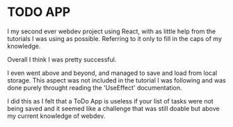 # TODO APP

I my second ever webdev project using React,
with as little help from the tutorials I was using as possible. Referring to it only to fill in the caps of my knowledge.

Overall I think I was pretty successful.

I even went above and beyond, and managed to save and load from local storage. This aspect was not included in the tutorial I was following and was done purely throught reading the 'UseEffect' documentation. 

I did this as I felt that a ToDo App is useless if your list of tasks were not being saved and it seemed like a challenge that was still doable but above my current knowledge of webdev.


